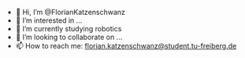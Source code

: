 - 👋 Hi, I’m @FlorianKatzenschwanz
- 👀 I’m interested in ...
- 🌱 I’m currently studying robotics
- 💞️ I’m looking to collaborate on ...
- 📫 How to reach me: florian.katzenschwanz@student.tu-freiberg.de

<!---
FlorianKatzenschwanz/FlorianKatzenschwanz is a ✨ special ✨ repository because its `README.md` (this file) appears on your GitHub profile.
You can click the Preview link to take a look at your changes.
--->
